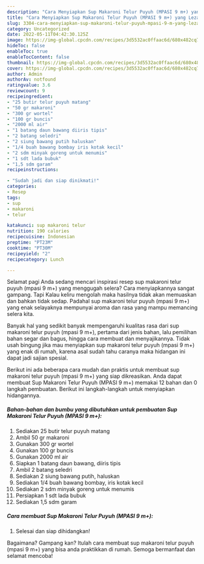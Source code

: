 ```yaml
---
description: "Cara Menyiapkan Sup Makaroni Telur Puyuh (MPASI 9 m+) yang Lezat Sekali, Buat Buka Puasa Lezat"
title: "Cara Menyiapkan Sup Makaroni Telur Puyuh (MPASI 9 m+) yang Lezat Sekali, Buat Buka Puasa Lezat"
slug: 3304-cara-menyiapkan-sup-makaroni-telur-puyuh-mpasi-9-m-yang-lezat-sekali-buat-buka-puasa-lezat
category: Uncategorized
date: 2022-05-11T04:42:30.125Z
image: https://img-global.cpcdn.com/recipes/3d5532ac0ffaac6d/680x482cq70/sup-makaroni-telur-puyuh-mpasi-9-m-foto-resep-utama.jpg
hideToc: false
enableToc: true
enableTocContent: false
thumbnail: https://img-global.cpcdn.com/recipes/3d5532ac0ffaac6d/680x482cq70/sup-makaroni-telur-puyuh-mpasi-9-m-foto-resep-utama.jpg
cover: https://img-global.cpcdn.com/recipes/3d5532ac0ffaac6d/680x482cq70/sup-makaroni-telur-puyuh-mpasi-9-m-foto-resep-utama.jpg
author: Admin
authorAv: notfound
ratingvalue: 3.6
reviewcount: 9
recipeingredient:
- "25 butir telur puyuh matang"
- "50 gr makaroni"
- "300 gr wortel"
- "100 gr buncis"
- "2000 ml air"
- "1 batang daun bawang diiris tipis"
- "2 batang seledri"
- "2 siung bawang putih haluskan"
- "1/4 buah bawang bombay iris kotak kecil"
- "2 sdm minyak goreng untuk menumis"
- "1 sdt lada bubuk"
- "1,5 sdm garam"
recipeinstructions:

- "Sudah jadi dan siap dinikmati!"
categories:
- Resep
tags:
- sup
- makaroni
- telur

katakunci: sup makaroni telur 
nutrition: 190 calories
recipecuisine: Indonesian
preptime: "PT23M"
cooktime: "PT30M"
recipeyield: "2"
recipecategory: Lunch

---
```



Selamat pagi Anda sedang mencari inspirasi resep sup makaroni telur puyuh (mpasi 9 m+) yang menggugah selera? Cara menyiapkannya sangat gampang. Tapi Kalau keliru mengolah maka hasilnya tidak akan memuaskan dan bahkan tidak sedap. Padahal sup makaroni telur puyuh (mpasi 9 m+) yang enak selayaknya mempunyai aroma dan rasa yang mampu memancing selera kita.


Banyak hal yang sedikit banyak mempengaruhi kualitas rasa dari sup makaroni telur puyuh (mpasi 9 m+), pertama dari jenis bahan, lalu pemilihan bahan segar dan bagus, hingga cara membuat dan menyajikannya. Tidak usah bingung jika mau menyiapkan sup makaroni telur puyuh (mpasi 9 m+) yang enak di rumah, karena asal sudah tahu caranya maka hidangan ini dapat jadi sajian spesial.




Berikut ini ada beberapa cara mudah dan praktis untuk membuat sup makaroni telur puyuh (mpasi 9 m+) yang siap dikreasikan. Anda dapat membuat Sup Makaroni Telur Puyuh (MPASI 9 m+) memakai 12 bahan dan 0 langkah pembuatan. Berikut ini langkah-langkah untuk menyiapkan hidangannya.

<!--inarticleads1-->

##### Bahan-bahan dan bumbu yang dibutuhkan untuk pembuatan Sup Makaroni Telur Puyuh (MPASI 9 m+):

1. Sediakan 25 butir telur puyuh matang
1. Ambil 50 gr makaroni
1. Gunakan 300 gr wortel
1. Gunakan 100 gr buncis
1. Gunakan 2000 ml air
1. Siapkan 1 batang daun bawang, diiris tipis
1. Ambil 2 batang seledri
1. Sediakan 2 siung bawang putih, haluskan
1. Sediakan 1/4 buah bawang bombay, iris kotak kecil
1. Sediakan 2 sdm minyak goreng untuk menumis
1. Persiapkan 1 sdt lada bubuk
1. Sediakan 1,5 sdm garam




<!--inarticleads2-->

##### Cara membuat Sup Makaroni Telur Puyuh (MPASI 9 m+):


1. Selesai dan siap dihidangkan!



Bagaimana? Gampang kan? Itulah cara membuat sup makaroni telur puyuh (mpasi 9 m+) yang bisa anda praktikkan di rumah. Semoga bermanfaat dan selamat mencoba!
